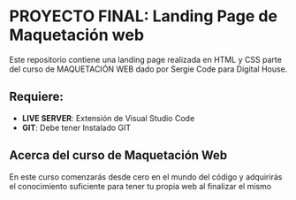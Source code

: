 # PROYECTO FINAL: Landing Page de Maquetación web

Este repositorio contiene una landing page realizada en HTML y CSS parte del curso de MAQUETACIÓN WEB dado por Sergie Code para Digital House.

## Requiere:

-   **LIVE SERVER**: Extensión de Visual Studio Code
-   **GIT**: Debe tener Instalado GIT

## Acerca del curso de Maquetación Web
En este curso comenzarás desde cero en el mundo del código y adquirirás el conocimiento suficiente para tener tu propia web al finalizar el mismo
